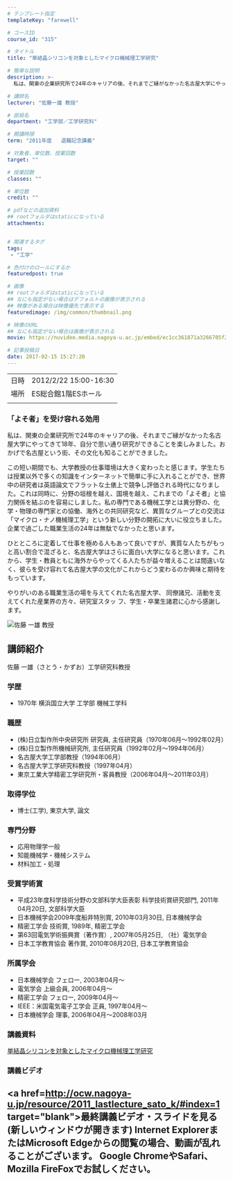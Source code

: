 ```yaml
---
# テンプレート指定
templateKey: "farewell"

# コースID
course_id: "315"

# タイトル
title: "単結晶シリコンを対象としたマイクロ機械理工学研究"

# 簡単な説明
description: >-
  私は、関東の企業研究所で24年のキャリアの後、それまでご縁がなかった名古屋大学にやってきて18年、自分で思い通り研究ができることを楽しみました。おかげで名古屋という街、その文化も知ることができました。 この短い期間でも、大学教授の仕事環境は大きく変わったと感じます。学生たちは授業以外で多くの知識をインターネットで簡単に手に入れることができ、世界中の研究者は英語論文でフラットな土俵上で競争し ....

# 講師名
lecturer: "佐藤一雄 教授"

# 部局名
department: "工学部／工学研究科"

# 開講時限
term: "2011年度	退職記念講義"

# 対象者、単位数、授業回数
target: ""

# 授業回数
classes: ""

# 単位数
credit: ""

# pdfなどの追加資料
## rootフォルダはstaticになっている
attachments:


# 関連するタグ
tags:
 - "工学"

# 色付けのロールにするか
featuredpost: true

# 画像
## rootフォルダはstaticになっている
## なにも指定がない場合はデフォルトの画像が表示される
## 映像がある場合は映像優先で表示する
featuredimage: /img/common/thumbnail.png

# 映像のURL
## なにも指定がない場合は画像が表示される
movie: https://nuvideo.media.nagoya-u.ac.jp/embed/ec1cc361871a3266705f2226ced42b5fe461f235

# 記事投稿日
date: 2017-02-15 15:27:20
---
```


|   |   |
|---|---|
| 日時 | 2012/2/22  15:00-16:30 |
| 場所 | ES総合館1階ESホール |
|   |   |


### 「よそ者」を受け容れる効用

私は、関東の企業研究所で24年のキャリアの後、それまでご縁がなかった名古屋大学にやってきて18年、自分で思い通り研究ができることを楽しみました。おかげで名古屋という街、その文化も知ることができました。

この短い期間でも、大学教授の仕事環境は大きく変わったと感じます。学生たちは授業以外で多くの知識をインターネットで簡単に手に入れることができ、世界中の研究者は英語論文でフラットな土俵上で競争し評価される時代になりました。これは同時に、分野の垣根を越え、国境を越え、これまでの「よそ者」と協力関係を結ぶのを容易にしました。私の専門である機械工学とは異分野の、化学・物理の専門家との協働、海外との共同研究など、異質なグループとの交流は「マイクロ・ナノ機械理工学」という新しい分野の開拓に大いに役立ちました。企業で過ごした職業生活の24年は無駄でなかったと思います。

ひとところに定着して仕事を極める人もあって良いですが、異質な人たちがもっと高い割合で混ざると、名古屋大学はさらに面白い大学になると思います。これから、学生・教員ともに海外からやってくる人たちが益々増えることは間違いなく、彼らを受け容れて名古屋大学の文化がこれからどう変わるのか興味と期待をもっています。

やりがいのある職業生活の場を与えてくれた名古屋大学、 同僚諸兄、活動を支えてくれた産業界の方々、研究室スタッ フ、学生・卒業生諸君に心から感謝します。



![佐藤 一雄 教授](https://ocw.nagoya-u.jp/files/315/s_sato.jpg) 
## 講師紹介

佐藤 一雄（さとう・かずお）工学研究科教授

### 学歴

* 1970年 横浜国立大学 工学部 機械工学科

### 職歴

* (株)日立製作所中央研究所 研究員, 主任研究員（1970年06月〜1992年02月）
* (株)日立製作所機械研究所, 主任研究員（1992年02月〜1994年06月）
* 名古屋大学工学部教授（1994年06月）
* 名古屋大学工学研究科教授（1997年04月）
* 東京工業大学精密工学研究所・客員教授（2006年04月〜2011年03月）

### 取得学位

* 博士(工学), 東京大学, 論文

### 専門分野

* 応用物理学一般
* 知能機械学・機械システム
* 材料加工・処理

### 受賞学術賞

* 平成23年度科学技術分野の文部科学大臣表彰 科学技術賞研究部門, 2011年04月20日, 文部科学大臣
* 日本機械学会2009年度船井特別賞, 2010年03月30日, 日本機械学会
* 精密工学会 技術賞, 1989年, 精密工学会
* 第63回電気学術振興賞（著作賞）, 2007年05月25日, （社）電気学会
* 日本工学教育協会 著作賞, 2010年08月20日, 日本工学教育協会

### 所属学会

* 日本機械学会 フェロー, 2003年04月〜
* 電気学会 上級会員, 2006年04月〜
* 精密工学会 フェロー, 2009年04月〜
* IEEE：米国電気電子工学会 正員, 1997年04月〜
* 日本機械学会 理事, 2006年04月〜2008年03月


### 講義資料

[単結晶シリコンを対象としたマイクロ機械理工学研究](https://ocw.nagoya-u.jp/files/315/kazuo-sato.pdf) 


### 講義ビデオ

<a href=http://ocw.nagoya-u.jp/resource/2011_lastlecture_sato_k/#index=1 target="blank">最終講義ビデオ・スライドを見る (新しいウィンドウが開きます)</a>
Internet ExplorerまたはMicrosoft Edgeからの閲覧の場合、動画が乱れることがございます。
Google ChromeやSafari、Mozilla FireFoxでお試しください。
-----